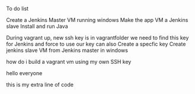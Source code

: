 To do list

Create a Jenkins Master VM running windows
Make the app VM a Jenkins slave
Install and run Java

During vagrant up, new ssh key is in vagrantfolder
we need to find this key for Jenkins and force to use our key
can also Create a specfic key
Create jenkins slave VM from Jenkins master in windows

how do i build a vagrant vm using my own SSH key

hello everyone

this is my extra line of code 
